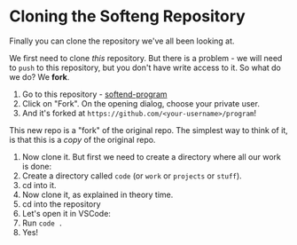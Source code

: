 # Cloning the Softeng Repository

Finally you can clone the repository we've all been looking at.

We first need to clone _this_ repository.
But there is a problem - we will need to `push` to this repository,
but you don't have write access to it. So what do we do? We **fork**.

1. Go to this repository - [softend-program](https://github.com/create-softeng/program)
1. Click on "Fork". On the opening dialog, choose your private user.
1. And it's forked at `https://github.com/<your-username>/program`!

This new repo is a "fork" of the original repo.
The simplest way to think of it, is that this is a _copy_ of the original repo.

1. Now clone it. But first we need to create a directory where all our work is done:
1. Create a directory called `code` (or `work` or `projects` or `stuff`).
1. cd into it.
1. Now clone it, as explained in theory time.
1. cd into the repository
1. Let's open it in VSCode:
1. Run `code .`
1. Yes!
